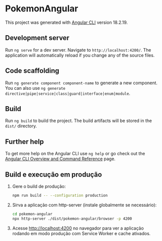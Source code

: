 # PokemonAngular

This project was generated with [Angular CLI](https://github.com/angular/angular-cli) version 18.2.19.

## Development server

Run `ng serve` for a dev server. Navigate to `http://localhost:4200/`. The application will automatically reload if you change any of the source files.

## Code scaffolding

Run `ng generate component component-name` to generate a new component. You can also use `ng generate directive|pipe|service|class|guard|interface|enum|module`.

## Build

Run `ng build` to build the project. The build artifacts will be stored in the `dist/` directory.


## Further help

To get more help on the Angular CLI use `ng help` or go check out the [Angular CLI Overview and Command Reference](https://angular.dev/tools/cli) page.

## Build e execução em produção

1. Gere o build de produção:
   ```sh
   npm run build -- --configuration production
   ```

2. Sirva a aplicação com http-server (instale globalmente se necessário):
   ```sh
   cd pokemon-angular
   npx http-server ./dist/pokemon-angular/browser -p 4200
   ```

3. Acesse [http://localhost:4200](http://localhost:4200) no navegador para ver a aplicação rodando em modo produção com Service Worker e cache ativados.
